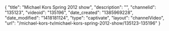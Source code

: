 {
    "title": "Michael Kors Spring 2012 show",
    "description": "",
    "channelid": "135123",
    "videoid": "135196",
    "date_created": "1385969228",
    "date_modified": "1418181124",
    "type": "captivate",
    "layout": "channelVideo",
    "url": "\/michael-kors-tv\/michael-kors-spring-2012-show\/135123-135196"
}
